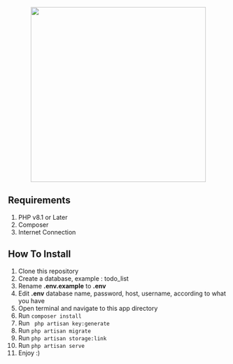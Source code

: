 <p align="center"><img src="https://raw.githubusercontent.com/laravel/art/master/logo-lockup/5%20SVG/2%20CMYK/1%20Full%20Color/laravel-logolockup-cmyk-red.svg" width="400"></p>

## Requirements

1. PHP v8.1 or Later
2. Composer
3. Internet Connection

## How To Install

1. Clone this repository
2. Create a database, example : todo_list
3. Rename **.env.example** to **.env**
4. Edit **.env** database name, password, host, username, according to what you have
5. Open terminal and navigate to this app directory
6. Run `composer install`
7. Run ` php artisan key:generate`
8. Run `php artisan migrate`
9. Run `php artisan storage:link`
10. Run `php artisan serve`
11. Enjoy :)
